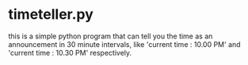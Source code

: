 # timeteller.py
this is a simple python program that can tell you the time as an announcement in 30 minute intervals, like 'current time : 10.00 PM' and 'current time : 10.30 PM' respectively.
